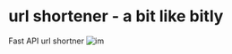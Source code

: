 # url shortener - a bit like bitly
Fast API url shortner
![im](https://github.com/RGGH/url_shortener/blob/main/docs/2022-07-29%2016-57-30.gif)
